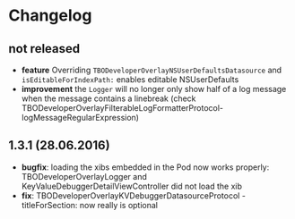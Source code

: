 # Changelog

## not released

* **feature** Overriding `TBODeveloperOverlayNSUserDefaultsDatasource` and `isEditableForIndexPath:` enables editable NSUserDefaults
* **improvement** the `Logger` will no longer only show half of a log message when the message contains a linebreak (check TBODeveloperOverlayFilterableLogFormatterProtocol-logMessageRegularExpression)

## 1.3.1 (28.06.2016)

* **bugfix**: loading the xibs embedded in the Pod now works properly: TBODeveloperOverlayLogger and KeyValueDebuggerDetailViewController did not load the xib
* **fix**: TBODeveloperOverlayKVDebuggerDatasourceProtocol -titleForSection: now really is optional